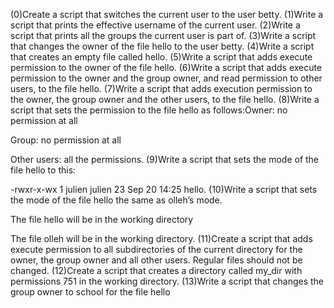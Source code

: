(0)Create a script that switches the current user to the user betty. (1)Write a script that prints the effective username of the current user. (2)Write a script that prints all the groups the current user is part of. (3)Write a script that changes the owner of the file hello to the user betty. (4)Write a script that creates an empty file called hello. (5)Write a script that adds execute permission to the owner of the file hello. (6)Write a script that adds execute permission to the owner and the group owner, and read permission to other users, to the file hello. (7)Write a script that adds execution permission to the owner, the group owner and the other users, to the file hello. (8)Write a script that sets the permission to the file hello as follows:Owner: no permission at all

Group: no permission at all

Other users: all the permissions. (9)Write a script that sets the mode of the file hello to this:



-rwxr-x-wx 1 julien julien 23 Sep 20 14:25 hello. (10)Write a script that sets the mode of the file hello the same as olleh’s mode.



The file hello will be in the working directory

The file olleh will be in the working directory. (11)Create a script that adds execute permission to all subdirectories of the current directory for the owner, the group owner and all other users. Regular files should not be changed. (12)Create a script that creates a directory called my_dir with permissions 751 in the working directory. (13)Write a script that changes the group owner to school for the file hello
